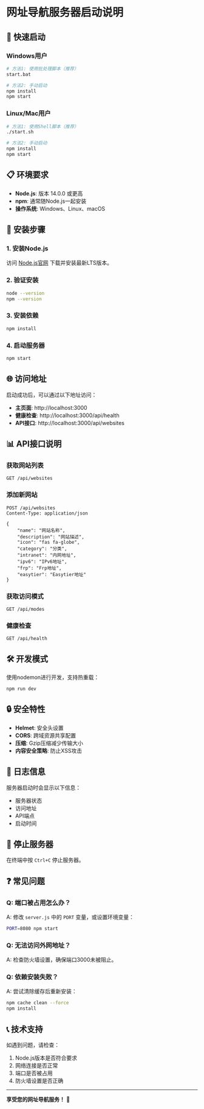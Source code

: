 # 网址导航服务器启动说明

## 🚀 快速启动

### Windows用户
```bash
# 方法1: 使用批处理脚本（推荐）
start.bat

# 方法2: 手动启动
npm install
npm start
```

### Linux/Mac用户
```bash
# 方法1: 使用Shell脚本（推荐）
./start.sh

# 方法2: 手动启动
npm install
npm start
```

## 📋 环境要求

- **Node.js**: 版本 14.0.0 或更高
- **npm**: 通常随Node.js一起安装
- **操作系统**: Windows、Linux、macOS

## 🔧 安装步骤

### 1. 安装Node.js
访问 [Node.js官网](https://nodejs.org/) 下载并安装最新LTS版本。

### 2. 验证安装
```bash
node --version
npm --version
```

### 3. 安装依赖
```bash
npm install
```

### 4. 启动服务器
```bash
npm start
```

## 🌐 访问地址

启动成功后，可以通过以下地址访问：

- **主页面**: http://localhost:3000
- **健康检查**: http://localhost:3000/api/health
- **API接口**: http://localhost:3000/api/websites

## 📊 API接口说明

### 获取网站列表
```http
GET /api/websites
```

### 添加新网站
```http
POST /api/websites
Content-Type: application/json

{
    "name": "网站名称",
    "description": "网站描述",
    "icon": "fas fa-globe",
    "category": "分类",
    "intranet": "内网地址",
    "ipv6": "IPv6地址",
    "frp": "Frp地址",
    "easytier": "Easytier地址"
}
```

### 获取访问模式
```http
GET /api/modes
```

### 健康检查
```http
GET /api/health
```

## 🛠️ 开发模式

使用nodemon进行开发，支持热重载：

```bash
npm run dev
```

## 🔒 安全特性

- **Helmet**: 安全头设置
- **CORS**: 跨域资源共享配置
- **压缩**: Gzip压缩减少传输大小
- **内容安全策略**: 防止XSS攻击

## 📝 日志信息

服务器启动时会显示以下信息：
- 服务器状态
- 访问地址
- API端点
- 启动时间

## 🛑 停止服务器

在终端中按 `Ctrl+C` 停止服务器。

## ❓ 常见问题

### Q: 端口被占用怎么办？
A: 修改 `server.js` 中的 `PORT` 变量，或设置环境变量：
```bash
PORT=8080 npm start
```

### Q: 无法访问外网地址？
A: 检查防火墙设置，确保端口3000未被阻止。

### Q: 依赖安装失败？
A: 尝试清除缓存后重新安装：
```bash
npm cache clean --force
npm install
```

## 📞 技术支持

如遇到问题，请检查：
1. Node.js版本是否符合要求
2. 网络连接是否正常
3. 端口是否被占用
4. 防火墙设置是否正确

---

**享受您的网址导航服务！** 🎉

